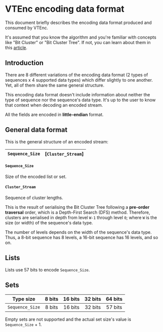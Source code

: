 # VTEnc encoding data format

This document briefly describes the encoding data format produced and consumed by VTEnc.

It's assumed that you know the algorithm and you're familiar with concepts like "Bit Cluster" or "Bit Cluster Tree". If not, you can learn about them in this [article](https://vteromero.github.io/2019/07/28/vtenc.html).

## Introduction

There are 8 different variations of the encoding data format (2 types of sequences x 4 supported data types) which differ slightly to one another. Yet, all of them share the same general structure.

This encoding data format doesn't include information about neither the type of sequence nor the sequence's data type. It's up to the user to know that context when decoding an encoded stream.

All the fields are encoded in **little-endian** format.

## General data format

This is the general structure of an encoded stream:

|`Sequence_Size`|[`Cluster_Stream`]|
|:-------------:|:-----------------:|

#### `Sequence_Size`

Size of the encoded list or set.

#### `Cluster_Stream`

Sequence of cluster lengths.

This is the result of serialising the Bit Cluster Tree following a **pre-order traversal** order, which is a Depth-First Search (DFS) method. Therefore, clusters are serialised in depth from level `W-1` through level `0`; where `W` is the size (or width) of the sequence's data type.

The number of levels depends on the width of the sequence's data type. Thus, a 8-bit sequence has 8 levels, a 16-bit sequence has 16 levels, and so on.

## Lists

Lists use 57 bits to encode `Sequence_Size`.

## Sets

| Type size     | 8 bits | 16 bits | 32 bits | 64 bits |
|:-------------:|:------:|:-------:|:-------:|:-------:|
|`Sequence_Size`| 8 bits | 16 bits | 32 bits | 57 bits |

Empty sets are not supported and the actual set size's value is `Sequence_Size` + 1.
